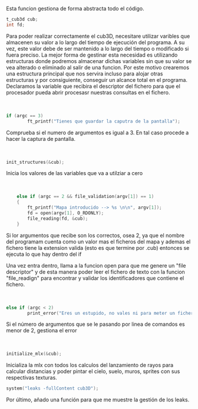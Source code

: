 Esta funcion gestiona de forma abstracta todo el código.

```c
t_cub3d	cub;
int fd;
```
Para poder realizar correctamente el cub3D, necesitare utilizar varibles que almacenen su valor a lo largo del tiempo de ejecución del programa. A su vez, este valor debe de ser mantenido a lo largo del tiempo o modificado si fuera preciso. La mejor forma de gestinar esta necesidad es utilizando estructuras donde podremos almacenar dichas variables sin que su valor se vea alterado o eliminado al salir de una funcion. Por este motivo crearemos una estructura principal que nos servira incluso para alojar otras estructuras y por consiguiente, conseguir un alcance total en el programa.<br>
Declaramos la variable que recibira el descriptor del fichero para que el procesador pueda abrir procesasr nuestras consultas en el fichero.
<br><br><br />

```c
if (argc == 3)
		ft_printf("Tienes que guardar la caputra de la pantalla");
```
Comprueba si el numero de argumentos es igual a 3. En tal caso procede a hacer la captura de pantalla.
<br><br><br />

```c
init_structures(&cub);
```
Inicia los valores de las variables que va a utilziar a cero
<br><br><br />

```c
	else if (argc == 2 && file_validation(argv[1]) == 1)
	{
		ft_printf("Mapa introducido --> %s \n\n", argv[1]);
		fd = open(argv[1], O_RDONLY);
		file_reading(fd, &cub);
	}
```
Si lor argumentos que recibe son los correctos, osea 2, ya que el nombre del programam cuenta como un valor mas el ficheros del mapa y ademas el fichero tiene la extension valida (esto es que termine por .cub) entonces se ejecuta lo que hay dentro del if

Una vez entra dentro, llama a la funcion open para que me genere un "file descriptor" y de esta manera poder leer el fichero de texto con la funcion "file_readign" para encontrar y validar los identificadores que contiene el fichero.
<br><br><br />

```c
else if (argc < 2)
		print_error("Eres un estupido, no vales ni para meter un fichero");
```
Si el número de argumentos que se le pasando por linea de comandos es menor de 2, gestiona el error
<br><br><br />

```c
initialize_mlx(&cub);
```
Inicializa la mlx con todos los calculos del lanzamiento de rayos para calcular distancias y poder pintar el cielo, suelo, muros, sprites con sus respectivas texturas.

```c
system("leaks -fullContent cub3D");
```
Por último, añado una función para que me muestre la gestión de los leaks.
